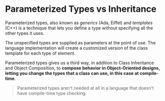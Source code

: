 # Parameterized Types vs Inheritance

Parameterized types, also known as _generics_ (Ada, Eiffel) and _templates_ (C++) is a technique that lets you define a type without specifying all the other types it uses.

The unspecified types are supplied as parameters at the point of use. The language implementation will create a customized version of the class template for each type of element.

Parameterized types gives us a third way, in addition to Class Inheritance and Object Composition, to __compose behavior in Object-Oriented designs, letting you change the types that a class can use, in this case at compile-time__.

> Parameterized types aren't needed at all in a language that doesn't have compile-time type checking.
